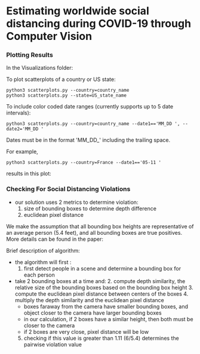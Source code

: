 # Estimating worldwide social distancing during COVID-19 through Computer Vision


### Plotting Results
In the Visualizations folder:

To plot scatterplots of a country or US state:

```
python3 scatterplots.py --country=country_name
python3 scatterplots.py --state=US_state_name
```

To include color coded date ranges (currently supports up to 5 date intervals):

```
python3 scatterplots.py --country=country_name --date1=='MM_DD ', --date2='MM_DD '
```

Dates must be in the format 'MM_DD_' including the trailing space. 

For example, 
```
python3 scatterplots.py --country=France --date1=='05-11 '
```

results in this plot:




### Checking For Social Distancing Violations

- our solution uses 2 metrics to determine violation: 
  1. size of bounding boxes to determine depth difference
  2. euclidean pixel distance 

We make the assumption that all bounding box heights are representative of an average person (5.4 feet), and all bounding boxes are true positives. More details can be found in the paper: 

Brief description of algorithm:
- the algorithm will first : 
  1. first detect people in a scene and determine a bounding box for each person 
- take 2 bounding boxes at a time and: 
  2. compute depth similarity, the relative size of the bounding boxes based on the bounding box height
  3. compute the euclidean pixel distance between centers of the boxes
  4. multiply the depth similarity and the euclidean pixel distance 
   -   boxes faraway from the camera have smaller bounding boxes, and object closer to the camera have larger bounding boxes 
   -   in our calculation, if 2 boxes have a similar height, then both must be closer to the camera
   -   if 2 boxes are very close, pixel distance will be low
  5. checking if this value is greater than 1.11 (6/5.4) determines the pairwise violation value
  
 

